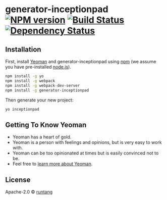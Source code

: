 # generator-inceptionpad [![NPM version][npm-image]][npm-url] [![Build Status][travis-image]][travis-url] [![Dependency Status][daviddm-image]][daviddm-url]
>

## Installation

First, install [Yeoman](http://yeoman.io) and generator-inceptionpad using [npm](https://www.npmjs.com/) (we assume you have pre-installed [node.js](https://nodejs.org/)).

```bash
npm install -g yo
npm install -g webpack
npm install -g webpack-dev-server
npm install -g generator-inceptionpad
```

Then generate your new project:

```bash
yo inceptionpad
```

## Getting To Know Yeoman

 * Yeoman has a heart of gold.
 * Yeoman is a person with feelings and opinions, but is very easy to work with.
 * Yeoman can be too opinionated at times but is easily convinced not to be.
 * Feel free to [learn more about Yeoman](http://yeoman.io/).

## License

Apache-2.0 © [runtang]()


[npm-image]: https://badge.fury.io/js/generator-inceptionpad.svg
[npm-url]: https://npmjs.org/package/generator-inceptionpad
[travis-image]: https://travis-ci.org/runtang/generator-inceptionpad.svg?branch=master
[travis-url]: https://travis-ci.org/runtang/generator-inceptionpad
[daviddm-image]: https://david-dm.org/runtang/generator-inceptionpad.svg?theme=shields.io
[daviddm-url]: https://david-dm.org/runtang/generator-inceptionpad
